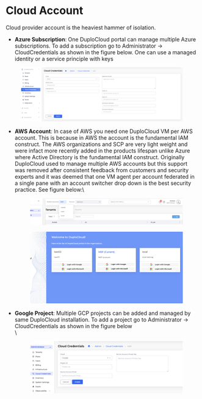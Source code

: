 # Cloud Account

Cloud provider account is the heaviest hammer of isolation.&#x20;

* **Azure Subscription**: One DuploCloud portal can manage multiple Azure subscriptions. To add a subscription go to Administrator -> CloudCredentials as shown in the figure below. One can use a managed identity or a service principle with keys

<figure><img src="../../.gitbook/assets/image (1) (1) (1).png" alt=""><figcaption></figcaption></figure>

*   **AWS Account**: In case of AWS you need one DuploCloud VM per AWS account. This is because in AWS the account is the fundamental IAM construct. The AWS organizations and SCP are very light weight and were infact more recently added in the products lifespan unlike Azure where Active Directory is the fundamental IAM construct. Originally DuploCloud used to manage multiple AWS accounts but this support was removed after consistent feedback from customers and security experts and it was deemed that one VM agent per account federated in a single pane with an account switcher drop down is the best security practice. See figure below:\


    <figure><img src="../../.gitbook/assets/image (3).png" alt=""><figcaption></figcaption></figure>

    <figure><img src="../../.gitbook/assets/image (2) (1).png" alt=""><figcaption></figcaption></figure>


*   **Google Project**: Multiple GCP projects can be added and managed by same DuploCloud installation. To add a project go to Administrator -> CloudCredentials as shown in the figure below\
    \


    <figure><img src="../../.gitbook/assets/image (4).png" alt=""><figcaption></figcaption></figure>
